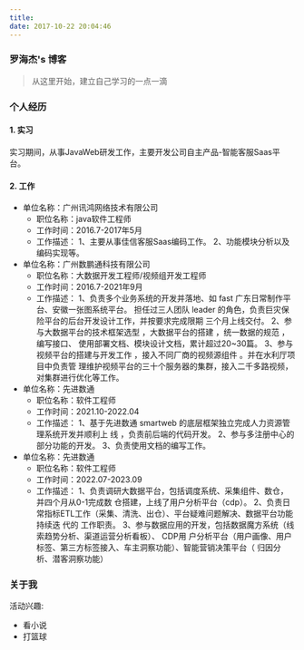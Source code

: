 ```yaml
---
title: 
date: 2017-10-22 20:04:46
---
```

### 罗海杰's 博客
>从这里开始，建立自己学习的一点一滴

### 个人经历
#### 1. 实习
  实习期间，从事JavaWeb研发工作，主要开发公司自主产品-智能客服Saas平台。
#### 2. 工作
  * 单位名称：广州讯鸿网络技术有限公司			
     -  职位名称：java软件工程师 
     -  工作时间：2016.7-2017年5月
     -  工作描述：
           1、主要从事佳信客服Saas编码工作。
           2、功能模块分析以及编码实现等。
  * 单位名称：广州数鹏通科技有限公司			
     -  职位名称：大数据开发工程师/视频组开发工程师 
     -  工作时间：2016.7-2021年9月
     -  工作描述：
           1、负责多个业务系统的开发并落地、如 fast 广东日常制作平台、安徽一张图系统平台。
           担任过三人团队 leader 的角色，负责巨灾保险平台的后台开发设计工作，并按要求完成限期
           三个月上线交付。
           2、参与大数据平台的技术框架选型 ，大数据平台的搭建 ，统一数据的规范 ，编写接口、
           使用部署文档、模块设计文档，累计超过20~30篇。
           3、参与视频平台的搭建与开发工作 ，接入不同厂商的视频源组件 。并在水利厅项目中负责管
           理维护视频平台的三十个服务器的集群，接入二千多路视频，对集群进行优化等工作。
  * 单位名称：先进数通			
     -  职位名称：软件工程师
     -  工作时间：2021.10-2022.04
     -  工作描述：
           1、基于先进数通 smartweb 的底层框架独立完成人力资源管理系统开发并顺利上
           线 ，负责前后端的代码开发。
           2、参与多注册中心的部分功能的开发。
           3、负责使用文档的编写工作。
  * 单位名称：先进数通			
     -  职位名称：软件工程师
     -  工作时间：2022.07-2023.09
     -  工作描述：
           1、负责调研大数据平台，包括调度系统、采集组件、数仓，并四个月从0-1完成数
           仓搭建，上线了用户分析平台（cdp）。
           2、负责日常指标ETL工作（采集、清洗、出仓）、平台疑难问题解决、数据平台功能持续迭
           代的 工作职责。
           3、参与数据应用的开发，包括数据魔方系统（线索趋势分析、渠道运营分析看板）、 CDP用
           户分析平台（用户画像、用户标签、第三方标签接入、车主洞察功能）、智能营销决策平台（
           归因分析、潜客洞察功能）





### 关于我
活动兴趣:
* 看小说
* 打篮球
